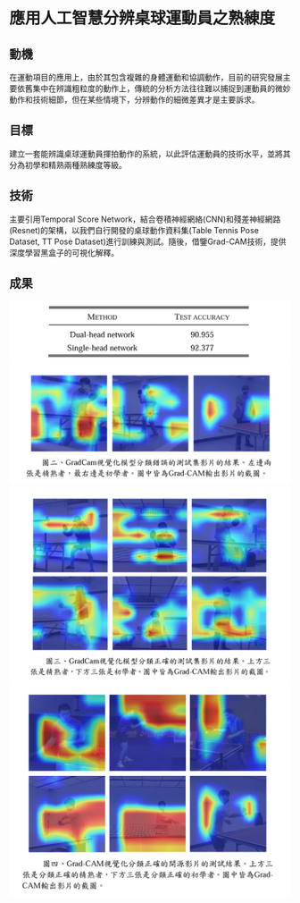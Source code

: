 # 應用人工智慧分辨桌球運動員之熟練度 

## 動機
在運動項目的應用上，由於其包含複雜的身體運動和協調動作，目前的研究發展主要依舊集中在辨識粗粒度的動作上，傳統的分析方法往往難以捕捉到運動員的微妙動作和技術細節，但在某些情境下，分辨動作的細微差異才是主要訴求。
## 目標
建立一套能辨識桌球運動員揮拍動作的系統，以此評估運動員的技術水平，並將其分為初學和精熟兩種熟練度等級。  
## 技術
主要引用Temporal Score Network，結合卷積神經網絡(CNN)和殘差神經網路(Resnet)的架構，以我們自行開發的桌球動作資料集(Table Tennis Pose Dataset, TT Pose Dataset)進行訓練與測試。隨後，借鑒Grad-CAM技術，提供深度學習黑盒子的可視化解釋。
## 成果
![精熟度](/img/精熟度.png)
![熱區圖1](/img/GradCAM_1.png)
![熱區圖2](/img/GradCAM_2.png)
![熱區圖3](/img/GradCAM_3.png)
